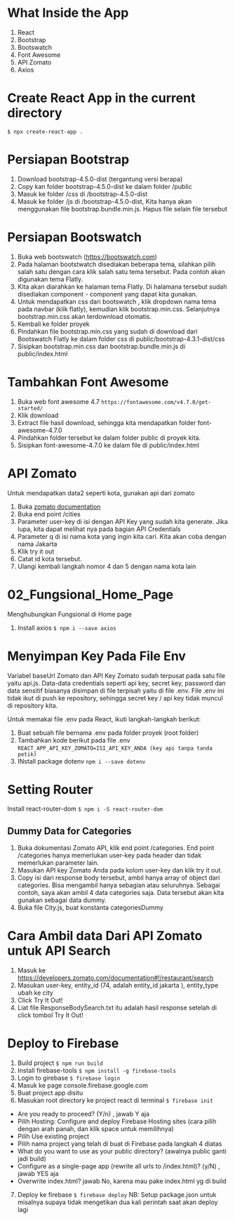 # What Inside the App
1. React
2. Bootstrap
3. Bootswatch
4. Font Awesome
5. API Zomato
6. Axios


# Create React App in the current directory
`$ npx create-react-app .`

# Persiapan Bootstrap
1. Download bootstrap-4.5.0-dist (tergantung versi berapa)
2. Copy kan folder bootstrap-4.5.0-dist ke dalam folder /public
3. Masuk ke folder /css di /bootstrap-4.5.0-dist
4. Masuk ke folder /js di /bootstrap-4.5.0-dist, Kita hanya akan menggunakan file bootstrap.bundle.min.js. Hapus file selain file tersebut

# Persiapan Bootswatch
1. Buka web bootswatch (https://bootswatch.com)
2. Pada halaman bootstwatch disediakan beberapa tema, silahkan pilih salah satu dengan cara klik salah satu tema tersebut. Pada contoh akan digunakan tema Flatly.
3. Kita akan diarahkan ke halaman tema Flatly. Di halamana tersebut sudah disediakan component - component yang dapat kita gunakan.
4. Untuk mendapatkan css dari bootswatch , klik dropdown nama tema pada navbar (klik flatly), kemudian klik bootstrap.min.css. Selanjutnya bootstrap.min.css akan terdownload otomatis.
5. Kembali ke folder proyek
6. Pindahkan file bootstrap.min.css yang sudah di download dari Bootswatch Flatly ke dalam folder css di public/bootstrap-4.3.1-dist/css
7. Sisipkan bootstrap.min.css dan bootstrap.bundle.min.js di public/index.html

# Tambahkan Font Awesome
1. Buka web font awesome 4.7
`https://fontawesome.com/v4.7.0/get-started/`
2. Klik download
3. Extract file hasil download, sehingga kita mendapatkan folder font-awesome-4.7.0
4. Pindahkan folder tersebut ke dalam folder public di proyek kita.
5. Sisipkan font-awesome-4.7.0 ke dalam file di public/index.html

# API Zomato
Untuk mendapatkan data2 seperti kota, gunakan api dari zomato
1. Buka [zomato documentation](https://developers.zomato.com/documentation)
2. Buka end point /cities
3. Parameter user-key di isi dengan API Key yang sudah kita generate. Jika lupa, kita dapat melihat nya pada bagian API Credentials
4. Parameter q di isi nama kota yang ingin kita cari. Kita akan coba dengan nama Jakarta
5. Klik try it out
6. Catat id kota tersebut.
7. Ulangi kembali langkah nomor 4 dan 5 dengan nama kota lain

# 02_Fungsional_Home_Page
Menghubungkan Fungsional di Home page
1. Install axios
`$ npm i --save axios`

# Menyimpan Key Pada File Env
Variabel baseUrl Zomato dan API Key Zomato sudah terpusat pada satu file yaitu api.js. Data-data credentials seperti api key, secret key, password dan data sensitif biasanya disimpan di file terpisah yaitu di file .env. File .env ini tidak ikut di push ke repository, sehingga secret key / api key tidak muncul di repository kita.

Untuk memakai file .env pada React, ikuti langkah-langkah berikut:
1. Buat sebuah file bernama .env pada folder proyek (root folder)
2. Tambahkan kode berikut pada file .env
`REACT_APP_API_KEY_ZOMATO=ISI_API_KEY_ANDA (key api tanpa tanda petik)`
3. INstall package dotenv
`npm i --save dotenv`

# Setting Router
Install react-router-dom
`$ npm i -S react-router-dom`

## Dummy Data for Categories
1. Buka dokumentasi Zomato API, klik end point /categories. End point /categories hanya memerlukan user-key pada header dan tidak memerlukan parameter lain.
2. Masukan API key Zomato Anda pada kolom user-key dan klik try it out.
3. Copy isi dari response body tersebut, ambil hanya array of object dari categories. Bisa mengambil hanya sebagian atau seluruhnya. Sebagai contoh, saya akan ambil 4 data categories saja. Data tersebut akan kita gunakan sebagai data dummy.
4. Buka file City.js, buat konstanta categoriesDummy

# Cara Ambil data Dari API Zomato untuk API Search
1. Masuk ke https://developers.zomato.com/documentation#!/restaurant/search
2. Masukan user-key, entity_id (74, adalah entity_id jakarta ), entity_type ubah ke city
3. Click Try It Out!
4. Liat file ResponseBodySearch.txt itu adalah hasil response setelah di click tombol Try It Out!

# Deploy to Firebase
1. Build project
`$ npm run build`
2. Install firebase-tools
`$ npm install -g firebase-tools`
3. Login to girebase
`$ firebase login`
4. Masuk ke page console.firebase.google.com
5. Buat project app disitu
6. Masukan root directory ke project react di terminal
`$ firebase init`
- Are you ready to proceed? (Y/n) , jawab Y aja
- Pilih Hosting: Configure and deploy Firebase Hosting sites (cara pilih dengan arah panah, dan klik space untuk memilihnya)
- Pilih Use existing project
- Pilih nama project yang telah di buat di Firebase pada langkah 4 diatas
- What do you want to use as your public directory? (awalnya public ganti jadi build)
- Configure as a single-page app (rewrite all urls to /index.html)? (y/N) , jawab YES aja
- Overwrite index.html? jawab No, karena mau pake index.html yg di build
7. Deploy ke firebase
`$ firebase deploy`
NB: Setup package.json untuk misalnya supaya tidak mengetikan dua kali  perintah saat akan deploy lagi
